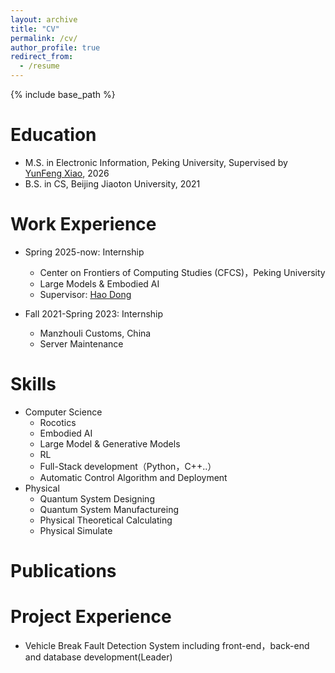 ```yaml
---
layout: archive
title: "CV"
permalink: /cv/
author_profile: true
redirect_from:
  - /resume
---
```


{% include base_path %}

Education
======
* M.S. in Electronic Information, Peking University, Supervised by <a href="https://faculty.pku.edu.cn/yunfeng/zh_CN/index.htm">YunFeng Xiao</a>, 2026
* B.S. in CS, Beijing Jiaoton University, 2021

Work Experience
======
* Spring 2025-now: Internship
  * Center on Frontiers of Computing Studies (CFCS)，Peking University
  * Large Models & Embodied AI
  * Supervisor: <a href="https://zsdonghao.github.io/">Hao Dong</a>

* Fall 2021-Spring 2023: Internship
  * Manzhouli Customs, China
  * Server Maintenance
  
Skills
======
* Computer Science
  *  Rocotics
  *  Embodied AI
  *  Large Model & Generative Models
  *  RL
  *  Full-Stack development（Python，C++..）
  *  Automatic Control Algorithm and Deployment
* Physical
  * Quantum System Designing
  * Quantum System Manufactureing
  * Physical Theoretical Calculating
  * Physical Simulate

Publications
======
  
  
Project Experience
======
* Vehicle Break Fault Detection System including front-end，back-end and database development(Leader)
